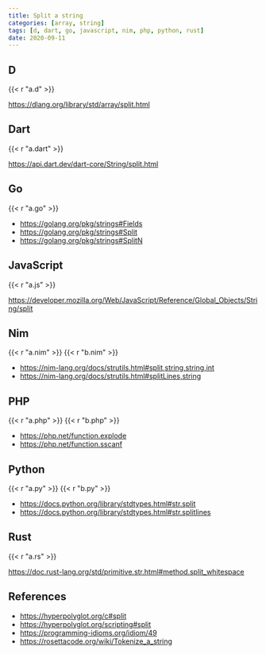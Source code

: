 ```yaml
---
title: Split a string
categories: [array, string]
tags: [d, dart, go, javascript, nim, php, python, rust]
date: 2020-09-11
---
```


## D

{{< r "a.d" >}}

<https://dlang.org/library/std/array/split.html>

## Dart

{{< r "a.dart" >}}

<https://api.dart.dev/dart-core/String/split.html>

## Go

{{< r "a.go" >}}

- <https://golang.org/pkg/strings#Fields>
- <https://golang.org/pkg/strings#Split>
- <https://golang.org/pkg/strings#SplitN>

## JavaScript

{{< r "a.js" >}}

<https://developer.mozilla.org/Web/JavaScript/Reference/Global_Objects/String/split>

## Nim

{{< r "a.nim" >}}
{{< r "b.nim" >}}

- <https://nim-lang.org/docs/strutils.html#split,string,string,int>
- <https://nim-lang.org/docs/strutils.html#splitLines,string>

## PHP

{{< r "a.php" >}}
{{< r "b.php" >}}

- <https://php.net/function.explode>
- <https://php.net/function.sscanf>

## Python

{{< r "a.py" >}}
{{< r "b.py" >}}

- <https://docs.python.org/library/stdtypes.html#str.split>
- <https://docs.python.org/library/stdtypes.html#str.splitlines>

## Rust

{{< r "a.rs" >}}

<https://doc.rust-lang.org/std/primitive.str.html#method.split_whitespace>

## References

- <https://hyperpolyglot.org/c#split>
- <https://hyperpolyglot.org/scripting#split>
- <https://programming-idioms.org/idiom/49>
- <https://rosettacode.org/wiki/Tokenize_a_string>
